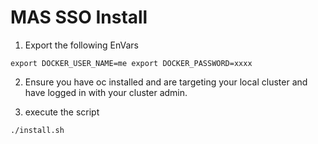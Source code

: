 # MAS SSO Install

1) Export the following EnVars

`
export DOCKER_USER_NAME=me
export DOCKER_PASSWORD=xxxx
`

2) Ensure you have oc installed and are targeting your local cluster and have logged in with your cluster admin.

3) execute the script

` ./install.sh `